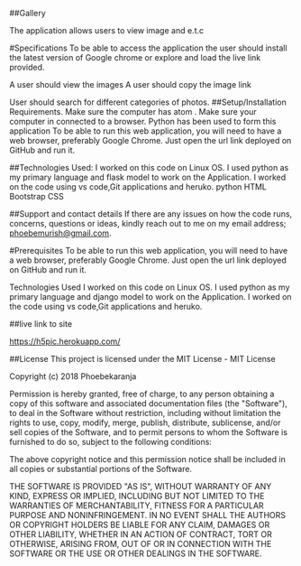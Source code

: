 ##Gallery

The application allows users to view image and e.t.c


#Specifications
To be able to access the application the user should install the latest version of Google chrome or explore and load the live link provided.

A user should view the images A user should copy the image link

User should search for different categories of photos.
##Setup/Installation Requirements.
Make sure the computer has atom .
Make sure your computer in connected to a browser.
Python has been used to form this application
To be able to run this web application, you will need to have a web browser, preferably Google Chrome. Just open the url link deployed on GitHub and run it.

##Technologies Used:
 I worked on this code on Linux OS. I used python as my primary language and flask model to work on the Application. I worked on the code using vs code,Git applications and heruko.
 python
HTML
Bootstrap
CSS

##Support and contact details
 If there are any issues on how the code runs, concerns, questions or ideas, kindly reach out to me on my email address; phoebemurish@gmail.com.



#Prerequisites
 To be able to run this web application, you will need to have a web browser, preferably Google Chrome.
 Just open the url link deployed on GitHub and run it.

Technologies Used
I worked on this code on Linux OS. I used python as my primary language and django model to work on the Application. I worked on the code using vs code,Git applications and heruko.



##live link to site

https://h5pic.herokuapp.com/

##License This project is licensed under the MIT License - MIT License

Copyright (c) 2018 Phoebekaranja

Permission is hereby granted, free of charge, to any person obtaining a copy of this software and associated documentation files (the "Software"), to deal in the Software without restriction, including without limitation the rights to use, copy, modify, merge, publish, distribute, sublicense, and/or sell copies of the Software, and to permit persons to whom the Software is furnished to do so, subject to the following conditions:

The above copyright notice and this permission notice shall be included in all copies or substantial portions of the Software.

THE SOFTWARE IS PROVIDED "AS IS", WITHOUT WARRANTY OF ANY KIND, EXPRESS OR IMPLIED, INCLUDING BUT NOT LIMITED TO THE WARRANTIES OF MERCHANTABILITY, FITNESS FOR A PARTICULAR PURPOSE AND NONINFRINGEMENT. IN NO EVENT SHALL THE AUTHORS OR COPYRIGHT HOLDERS BE LIABLE FOR ANY CLAIM, DAMAGES OR OTHER LIABILITY, WHETHER IN AN ACTION OF CONTRACT, TORT OR OTHERWISE, ARISING FROM, OUT OF OR IN CONNECTION WITH THE SOFTWARE OR THE USE OR OTHER DEALINGS IN THE SOFTWARE.
